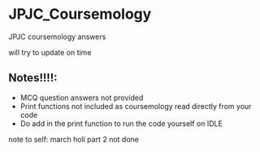 # JPJC_Coursemology
JPJC coursemology answers

will try to update on time

## Notes!!!!:
- MCQ question answers not provided
- Print functions not included as coursemology read directly from your code
- Do add in the print function to run the code yourself on IDLE


note to self: march holi part 2 not done
